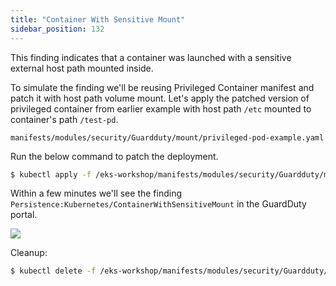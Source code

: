 ```yaml
---
title: "Container With Sensitive Mount"
sidebar_position: 132
---
```


This finding indicates that a container was launched with a sensitive external host path mounted inside.

To simulate the finding we'll be reusing Privileged Container manifest and patch it with host path volume mount. Let's apply the patched version of privileged container from earlier example with host path `/etc` mounted to container's path `/test-pd`.

```file
manifests/modules/security/Guardduty/mount/privileged-pod-example.yaml
```

Run the below command to patch the deployment.

```bash
$ kubectl apply -f /eks-workshop/manifests/modules/security/Guardduty/mount/privileged-pod-example.yaml
```

Within a few minutes we'll see the finding `Persistence:Kubernetes/ContainerWithSensitiveMount` in the GuardDuty portal.

![](ContainerWithSensitiveMount.png)

Cleanup:

```bash
$ kubectl delete -f /eks-workshop/manifests/modules/security/Guardduty/mount/privileged-pod-example.yaml
```
